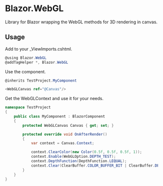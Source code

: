 # Blazor.WebGL 

Library for Blazor wrapping the WebGL methods for 3D rendering in canvas.

## Usage

Add to your _ViewImports.cshtml.

```cs
@using Blazor.WebGL
@addTagHelper *, Blazor.WebGL
```

Use the component.

```cs
@inherits TestProject.MyComponent

<WebGLCanvas ref="@Canvas"/>
```

Get the WebGLContext and use it for your needs.

```cs
namespace TestProject
{
    public class MyComponent : BlazorComponent
    {
        protected WebGLCanvas Canvas { get; set; }

        protected override void OnAfterRender()
        {
            var context = Canvas.Context;

            context.ClearColor(new Color(0.5f, 0.5f, 0.5f, 1));
            context.Enable(WebGLOption.DEPTH_TEST);
            context.DepthFunction(DepthFunction.LEQUAL);
            context.Clear(ClearBuffer.COLOR_BUFFER_BIT | ClearBuffer.DEPTH_BUFFER_BIT);
        }
    }
}
```